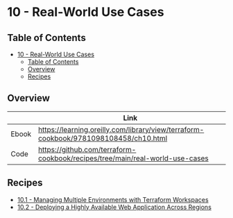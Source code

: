 # 10 - Real-World Use Cases

## Table of Contents

<!-- TOC -->
* [10 - Real-World Use Cases](#10---real-world-use-cases)
  * [Table of Contents](#table-of-contents)
  * [Overview](#overview)
  * [Recipes](#recipes)
<!-- TOC -->

## Overview

|       | Link                                                                                 |
|-------|--------------------------------------------------------------------------------------|
| Ebook | https://learning.oreilly.com/library/view/terraform-cookbook/9781098108458/ch10.html |
| Code  | https://github.com/terraform-cookbook/recipes/tree/main/real-world-use-cases    |

## Recipes

* [10.1 - Managing Multiple Environments with Terraform Workspaces](managing-multiple-environments-with-terraform-workspaces)
* [10.2 - Deploying a Highly Available Web Application Across Regions](deploying-a-highly-available-web-application-across-regions)

